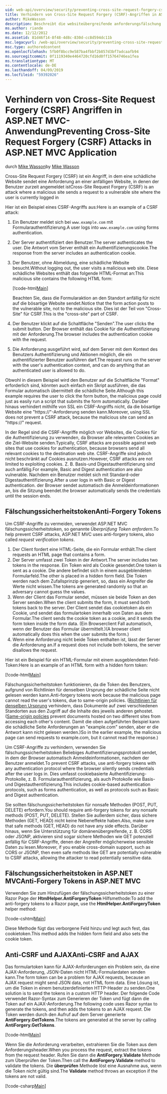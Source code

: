 ```yaml
---
uid: web-api/overview/security/preventing-cross-site-request-forgery-csrf-attacks
title: Verhindern von Cross-Site Request Forgery (CSRF)-Angriffen in ASP.NET MVC
author: MikeWasson
description: Beschreibt die websiteübergreifende anforderungsfälschung (CSRF)-Angriffe und Anti-CSRF-Measures in ASP.NET Web MVC implementiert.
ms.author: riande
ms.date: 12/12/2012
ms.assetid: 81d46f14-8f48-4d8c-830d-cc8d594dc11b
msc.legacyurl: /web-api/overview/security/preventing-cross-site-request-forgery-csrf-attacks
msc.type: authoredcontent
ms.openlocfilehash: 5fb0f8bcc9e587ba4fbbf2b857d3bf7adcaafb94
ms.sourcegitcommit: 0f1119340e4464720cfd16d0ff15764746ea1fea
ms.translationtype: MT
ms.contentlocale: de-DE
ms.lasthandoff: 04/09/2019
ms.locfileid: "59392026"
---
```

# <a name="preventing-cross-site-request-forgery-csrf-attacks-in-aspnet-mvc-application"></a><span data-ttu-id="66982-103">Verhindern von Cross-Site Request Forgery (CSRF) Angriffen in ASP.NET MVC-Anwendung</span><span class="sxs-lookup"><span data-stu-id="66982-103">Preventing Cross-Site Request Forgery (CSRF) Attacks in ASP.NET MVC Application</span></span>

<span data-ttu-id="66982-104">durch [Mike Wasson](https://github.com/MikeWasson)</span><span class="sxs-lookup"><span data-stu-id="66982-104">by [Mike Wasson](https://github.com/MikeWasson)</span></span>

<span data-ttu-id="66982-105">Cross-Site Request Forgery (CSRF) ist ein Angriff, in dem eine schädliche Website sendet eine Anforderung an einer anfälligen Website, in denen der Benutzer zurzeit angemeldet ist</span><span class="sxs-lookup"><span data-stu-id="66982-105">Cross-Site Request Forgery (CSRF) is an attack where a malicious site sends a request to a vulnerable site where the user is currently logged in</span></span>

<span data-ttu-id="66982-106">Hier ist ein Beispiel eines CSRF-Angriffs aus:</span><span class="sxs-lookup"><span data-stu-id="66982-106">Here is an example of a CSRF attack:</span></span>

1. <span data-ttu-id="66982-107">Ein Benutzer meldet sich bei `www.example.com` mit Formularauthentifizierung.</span><span class="sxs-lookup"><span data-stu-id="66982-107">A user logs into `www.example.com` using forms authentication.</span></span>
2. <span data-ttu-id="66982-108">Der Server authentifiziert den Benutzer.</span><span class="sxs-lookup"><span data-stu-id="66982-108">The server authenticates the user.</span></span> <span data-ttu-id="66982-109">Die Antwort vom Server enthält ein Authentifizierungscookie.</span><span class="sxs-lookup"><span data-stu-id="66982-109">The response from the server includes an authentication cookie.</span></span>
3. <span data-ttu-id="66982-110">Der Benutzer, ohne Abmeldung, eine schädliche Website besucht.</span><span class="sxs-lookup"><span data-stu-id="66982-110">Without logging out, the user visits a malicious web site.</span></span> <span data-ttu-id="66982-111">Diese schädliche Websites enthält das folgende HTML-Format an:</span><span class="sxs-lookup"><span data-stu-id="66982-111">This malicious site contains the following HTML form:</span></span> 

    [!code-html[Main](preventing-cross-site-request-forgery-csrf-attacks/samples/sample1.html)]

    <span data-ttu-id="66982-112">Beachten Sie, dass die Formularaktion an den Standort anfällig für nicht auf die bösartige Website sendet.</span><span class="sxs-lookup"><span data-stu-id="66982-112">Notice that the form action posts to the vulnerable site, not to the malicious site.</span></span> <span data-ttu-id="66982-113">Dies ist der Teil von "Cross-Site" für CSRF.</span><span class="sxs-lookup"><span data-stu-id="66982-113">This is the "cross-site" part of CSRF.</span></span>
4. <span data-ttu-id="66982-114">Der Benutzer klickt auf die Schaltfläche "Senden".</span><span class="sxs-lookup"><span data-stu-id="66982-114">The user clicks the submit button.</span></span> <span data-ttu-id="66982-115">Der Browser enthält das Cookie für die Authentifizierung mit der Anforderung.</span><span class="sxs-lookup"><span data-stu-id="66982-115">The browser includes the authentication cookie with the request.</span></span>
5. <span data-ttu-id="66982-116">Die Anforderung ausgeführt wird, auf dem Server mit dem Kontext des Benutzers Authentifizierung und Aktionen möglich, die ein authentifizierter Benutzer ausführen darf.</span><span class="sxs-lookup"><span data-stu-id="66982-116">The request runs on the server with the user's authentication context, and can do anything that an authenticated user is allowed to do.</span></span>

<span data-ttu-id="66982-117">Obwohl in diesem Beispiel wird den Benutzer auf die Schaltfläche "Format" erforderlich sind, könnten auch einfach ein Skript ausführen, die das Formular automatisch übermittelt die schädliche Seite.</span><span class="sxs-lookup"><span data-stu-id="66982-117">Although this example requires the user to click the form button, the malicious page could just as easily run a script that submits the form automatically.</span></span> <span data-ttu-id="66982-118">Darüber hinaus verhindert mithilfe von SSL ein CSRF-Angriffs nicht, da die bösartige Website eine "https://"-Anforderung senden kann.</span><span class="sxs-lookup"><span data-stu-id="66982-118">Moreover, using SSL does not prevent a CSRF attack, because the malicious site can send an "https://" request.</span></span>

<span data-ttu-id="66982-119">In der Regel sind die CSRF-Angriffe möglich vor Websites, die Cookies für die Authentifizierung zu verwenden, da Browser alle relevanten Cookies an die Ziel-Website senden.</span><span class="sxs-lookup"><span data-stu-id="66982-119">Typically, CSRF attacks are possible against web sites that use cookies for authentication, because browsers send all relevant cookies to the destination web site.</span></span> <span data-ttu-id="66982-120">CSRF-Angriffe sind jedoch nicht beschränkt auf Cookies ausnutzen.</span><span class="sxs-lookup"><span data-stu-id="66982-120">However, CSRF attacks are not limited to exploiting cookies.</span></span> <span data-ttu-id="66982-121">Z. B. Basis-und Digestauthentifizierung sind auch anfällig.</span><span class="sxs-lookup"><span data-stu-id="66982-121">For example, Basic and Digest authentication are also vulnerable.</span></span> <span data-ttu-id="66982-122">Nachdem ein Benutzer meldet sich mit Standard-oder Digestauthentifizierung.</span><span class="sxs-lookup"><span data-stu-id="66982-122">After a user logs in with Basic or Digest authentication.</span></span> <span data-ttu-id="66982-123">der Browser sendet automatisch die Anmeldeinformationen an, bis die Sitzung beendet.</span><span class="sxs-lookup"><span data-stu-id="66982-123">the browser automatically sends the credentials until the session ends.</span></span>

## <a name="anti-forgery-tokens"></a><span data-ttu-id="66982-124">Fälschungssicherheitstoken</span><span class="sxs-lookup"><span data-stu-id="66982-124">Anti-Forgery Tokens</span></span>

<span data-ttu-id="66982-125">Um CSRF-Angriffe zu vermeiden, verwendet ASP.NET MVC fälschungssicherheitstoken, so genannte *Überprüfung Token anfordern*.</span><span class="sxs-lookup"><span data-stu-id="66982-125">To help prevent CSRF attacks, ASP.NET MVC uses anti-forgery tokens, also called *request verification tokens*.</span></span>

1. <span data-ttu-id="66982-126">Der Client fordert eine HTML-Seite, die ein Formular enthält.</span><span class="sxs-lookup"><span data-stu-id="66982-126">The client requests an HTML page that contains a form.</span></span>
2. <span data-ttu-id="66982-127">Der Server umfasst zwei Token in der Antwort.</span><span class="sxs-lookup"><span data-stu-id="66982-127">The server includes two tokens in the response.</span></span> <span data-ttu-id="66982-128">Ein Token wird als Cookie gesendet.</span><span class="sxs-lookup"><span data-stu-id="66982-128">One token is sent as a cookie.</span></span> <span data-ttu-id="66982-129">Die andere befindet sich in einem ausgeblendeten Formularfeld.</span><span class="sxs-lookup"><span data-stu-id="66982-129">The other is placed in a hidden form field.</span></span> <span data-ttu-id="66982-130">Die Token werden nach dem Zufallsprinzip generiert, so, dass ein Angreifer die Werte nicht wissen.</span><span class="sxs-lookup"><span data-stu-id="66982-130">The tokens are generated randomly so that an adversary cannot guess the values.</span></span>
3. <span data-ttu-id="66982-131">Wenn der Client das Formular sendet, müssen sie beide Token an den Server senden.</span><span class="sxs-lookup"><span data-stu-id="66982-131">When the client submits the form, it must send both tokens back to the server.</span></span> <span data-ttu-id="66982-132">Der Client sendet das cookietoken als ein Cookie, und sendet das formulartoken innerhalb von Daten aus dem Formular.</span><span class="sxs-lookup"><span data-stu-id="66982-132">The client sends the cookie token as a cookie, and it sends the form token inside the form data.</span></span> <span data-ttu-id="66982-133">(Ein Browserclient Fall automatisch, wenn der Benutzer das Formular übermittelt.)</span><span class="sxs-lookup"><span data-stu-id="66982-133">(A browser client automatically does this when the user submits the form.)</span></span>
4. <span data-ttu-id="66982-134">Wenn eine Anforderung nicht beide Token enthalten ist, lässt der Server die Anforderung an.</span><span class="sxs-lookup"><span data-stu-id="66982-134">If a request does not include both tokens, the server disallows the request.</span></span>

<span data-ttu-id="66982-135">Hier ist ein Beispiel für ein HTML-Formular mit einem ausgeblendeten Feld-Token:</span><span class="sxs-lookup"><span data-stu-id="66982-135">Here is an example of an HTML form with a hidden form token:</span></span>

[!code-html[Main](preventing-cross-site-request-forgery-csrf-attacks/samples/sample2.html)]

<span data-ttu-id="66982-136">Fälschungssicherheitstoken funktionieren, da die Token des Benutzers, aufgrund von Richtlinien für denselben Ursprung der schädliche Seite nicht gelesen werden kann.</span><span class="sxs-lookup"><span data-stu-id="66982-136">Anti-forgery tokens work because the malicious page cannot read the user's tokens, due to same-origin policies.</span></span> <span data-ttu-id="66982-137">([Richtlinien für denselben Ursprung](http://www.w3.org/Security/wiki/Same_Origin_Policy) verhindern, dass Dokumente auf zwei verschiedenen Standorten aus den Zugriff auf die Inhalte des jeweils anderen gehostet.</span><span class="sxs-lookup"><span data-stu-id="66982-137">([Same-origin policies](http://www.w3.org/Security/wiki/Same_Origin_Policy) prevent documents hosted on two different sites from accessing each other's content.</span></span> <span data-ttu-id="66982-138">Damit die oben aufgeführten Beispiel kann die schädliche Seite Anforderungen an "example.com" senden, aber er die Antwort kann nicht gelesen werden.)</span><span class="sxs-lookup"><span data-stu-id="66982-138">So in the earlier example, the malicious page can send requests to example.com, but it cannot read the response.)</span></span>

<span data-ttu-id="66982-139">Um CSRF-Angriffe zu verhindern, verwenden Sie fälschungssicherheitstoken Beliebiges Authentifizierungsprotokoll sendet, in dem der Browser automatisch Anmeldeinformationen, nachdem der Benutzer anmeldet.</span><span class="sxs-lookup"><span data-stu-id="66982-139">To prevent CSRF attacks, use anti-forgery tokens with any authentication protocol where the browser silently sends credentials after the user logs in.</span></span> <span data-ttu-id="66982-140">Dies umfasst cookiebasierte Authentifizierung-Protokolle, z. B. Formularauthentifizierung, als auch Protokolle wie Basis-und Digestauthentifizierung.</span><span class="sxs-lookup"><span data-stu-id="66982-140">This includes cookie-based authentication protocols, such as forms authentication, as well as protocols such as Basic and Digest authentication.</span></span>

<span data-ttu-id="66982-141">Sie sollten fälschungssicherheitstoken für nonsafe Methoden (POST, PUT, DELETE) erfordern.</span><span class="sxs-lookup"><span data-stu-id="66982-141">You should require anti-forgery tokens for any nonsafe methods (POST, PUT, DELETE).</span></span> <span data-ttu-id="66982-142">Stellen Sie außerdem sicher, dass sichere Methoden (GET, HEAD) nicht keine Nebeneffekte haben.</span><span class="sxs-lookup"><span data-stu-id="66982-142">Also, make sure that safe methods (GET, HEAD) do not have any side effects.</span></span> <span data-ttu-id="66982-143">Darüber hinaus, wenn Sie Unterstützung für domänenübergreifende, z. B. CORS oder JSONP, aktivieren sind sogar sichere Methoden wie GET potenziell anfällig für CSRF-Angriffe, denen der Angreifer möglicherweise sensible Daten zu lesen.</span><span class="sxs-lookup"><span data-stu-id="66982-143">Moreover, if you enable cross-domain support, such as CORS or JSONP, then even safe methods like GET are potentially vulnerable to CSRF attacks, allowing the attacker to read potentially sensitive data.</span></span>

## <a name="anti-forgery-tokens-in-aspnet-mvc"></a><span data-ttu-id="66982-144">Fälschungssicherheitstoken in ASP.NET MVC</span><span class="sxs-lookup"><span data-stu-id="66982-144">Anti-Forgery Tokens in ASP.NET MVC</span></span>

<span data-ttu-id="66982-145">Verwenden Sie zum Hinzufügen der fälschungssicherheitstoken zu einer Razor Page der **HtmlHelper.AntiForgeryToken** Hilfsmethode:</span><span class="sxs-lookup"><span data-stu-id="66982-145">To add the anti-forgery tokens to a Razor page, use the **HtmlHelper.AntiForgeryToken** helper method:</span></span>

[!code-cshtml[Main](preventing-cross-site-request-forgery-csrf-attacks/samples/sample3.cshtml)]

<span data-ttu-id="66982-146">Diese Methode fügt das verborgene Feld hinzu und legt auch fest, das cookietoken.</span><span class="sxs-lookup"><span data-stu-id="66982-146">This method adds the hidden form field and also sets the cookie token.</span></span>

## <a name="anti-csrf-and-ajax"></a><span data-ttu-id="66982-147">Anti-CSRF und AJAX</span><span class="sxs-lookup"><span data-stu-id="66982-147">Anti-CSRF and AJAX</span></span>

<span data-ttu-id="66982-148">Das formulartoken kann für AJAX-Anforderungen ein Problem sein, da eine AJAX-Anforderung, JSON-Daten nicht HTML-Formulardaten senden kann.</span><span class="sxs-lookup"><span data-stu-id="66982-148">The form token can be a problem for AJAX requests, because an AJAX request might send JSON data, not HTML form data.</span></span> <span data-ttu-id="66982-149">Eine Lösung ist, um die Token in einem benutzerdefinierten HTTP-Header zu senden.</span><span class="sxs-lookup"><span data-stu-id="66982-149">One solution is to send the tokens in a custom HTTP header.</span></span> <span data-ttu-id="66982-150">Der folgende Code verwendet Razor-Syntax zum Generieren der Token und fügt dann die Token auf ein AJAX-Anforderung.</span><span class="sxs-lookup"><span data-stu-id="66982-150">The following code uses Razor syntax to generate the tokens, and then adds the tokens to an AJAX request.</span></span> <span data-ttu-id="66982-151">Die Token werden durch den Aufruf auf dem Server generierte **AntiForgery.GetTokens**.</span><span class="sxs-lookup"><span data-stu-id="66982-151">The tokens are generated at the server by calling **AntiForgery.GetTokens**.</span></span>

[!code-html[Main](preventing-cross-site-request-forgery-csrf-attacks/samples/sample4.html)]

<span data-ttu-id="66982-152">Wenn Sie die Anforderung verarbeiten, extrahieren Sie die Token aus dem Anforderungsheader.</span><span class="sxs-lookup"><span data-stu-id="66982-152">When you process the request, extract the tokens from the request header.</span></span> <span data-ttu-id="66982-153">Rufen Sie dann die **AntiForgery.Validate** Methode zum Überprüfen der Token.</span><span class="sxs-lookup"><span data-stu-id="66982-153">Then call the **AntiForgery.Validate** method to validate the tokens.</span></span> <span data-ttu-id="66982-154">Die **überprüfen** Methode löst eine Ausnahme aus, wenn die Token nicht gültig sind.</span><span class="sxs-lookup"><span data-stu-id="66982-154">The **Validate** method throws an exception if the tokens are not valid.</span></span>

[!code-csharp[Main](preventing-cross-site-request-forgery-csrf-attacks/samples/sample5.cs)]

